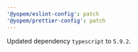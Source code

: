 ```yaml
---
'@yopem/eslint-config': patch
'@yopem/prettier-config': patch
---
```


Updated dependency `typescript` to `5.9.2`.
